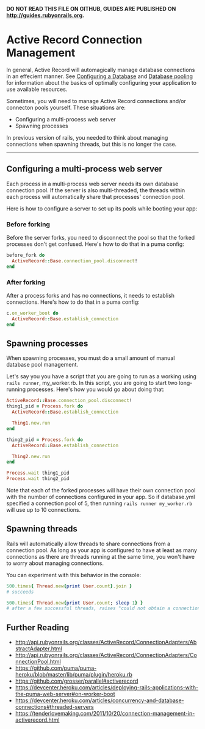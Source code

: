 **DO NOT READ THIS FILE ON GITHUB, GUIDES ARE PUBLISHED ON http://guides.rubyonrails.org.**

Active Record Connection Management
===================================

In general, Active Record will automagically manage database connections in an
effecient manner. See [Configuring a Database](/configuring.html#configuring-a-database) and [Database pooling](configuring.html#database-pooling) for information about the basics of optimally configuring your application to use available resources.

Sometimes, you will need to manage Active Record connections and/or connecton
pools yourself. These situations are:

* Configuring a multi-process web server
* Spawning processes

In previous version of rails, you needed to think about managing connections when
spawning threads, but this is no longer the case.

--------------------------------------------------------------------------------

Configuring a multi-process web server
--------------------------------------

Each process in a multi-process web server needs its own database connection pool.
If the server is also multi-threaded, the threads within each process will automatically
share that processes' connection pool.

Here is how to configure a server to set up its pools while booting your app:

### Before forking

Before the server forks, you need to disconnect the pool so that the forked processes
don't get confused. Here's how to do that in a puma config:

```ruby
before_fork do
  ActiveRecord::Base.connection_pool.disconnect!
end
```

### After forking

After a process forks and has no connections, it needs to establish connections.
Here's how to do that in a puma config:

```ruby
c.on_worker_boot do
  ActiveRecord::Base.establish_connection
end
```

Spawning processes
------------------

When spawning processes, you must do a small amount of manual database pool management.

Let's say you you have a script that you are going to run as a working using `rails runner`,
my_worker.rb. In this script, you are going to start two long-running processes.  Here's how you would go about doing that:

```ruby
ActiveRecord::Base.connection_pool.disconnect!
thing1_pid = Process.fork do
  ActiveRecord::Base.establish_connection

  Thing1.new.run
end

thing2_pid = Process.fork do
  ActiveRecord::Base.establish_connection

  Thing2.new.run
end

Process.wait thing1_pid
Process.wait thing2_pid
```

Note that each of the forked processes will have their own connection pool with
the number of connections configured in your app. So if database.yml specified a
connection pool of 5, then running `rails runner my_worker.rb` will use up to 10 connections.

Spawning threads
----------------

Rails will automatically allow threads to share connections from a connection pool. As long as
your app is configured to have at least as many connections as there are threads running at
the same time, you won't have to worry about managing connections.

You can experiment with this behavior in the console:

```ruby
500.times{ Thread.new{print User.count}.join }
# succeeds

500.times{ Thread.new{print User.count; sleep 1} }
# after a few successful threads, raises "could not obtain a connection from the pool"
```

Further Reading
---------------
* http://api.rubyonrails.org/classes/ActiveRecord/ConnectionAdapters/AbstractAdapter.html
* http://api.rubyonrails.org/classes/ActiveRecord/ConnectionAdapters/ConnectionPool.html
* https://github.com/puma/puma-heroku/blob/master/lib/puma/plugin/heroku.rb
* https://github.com/grosser/parallel#activerecord
* https://devcenter.heroku.com/articles/deploying-rails-applications-with-the-puma-web-server#on-worker-boot
* https://devcenter.heroku.com/articles/concurrency-and-database-connections#threaded-servers
* https://tenderlovemaking.com/2011/10/20/connection-management-in-activerecord.html

